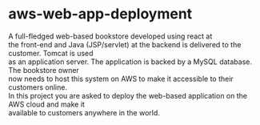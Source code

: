 # aws-web-app-deployment
A full-fledged web-based bookstore developed using react at\
the front-end and Java (JSP/servlet) at the backend is delivered to the customer. Tomcat is used\
as an application server. The application is backed by a MySQL database. The bookstore owner\
now needs to host this system on AWS to make it accessible to their customers online.\
In this project you are asked to deploy the web-based application on the AWS cloud and make it\
available to customers anywhere in the world.

